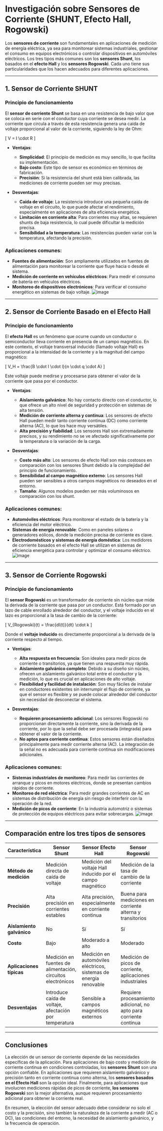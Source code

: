 # Investigación sobre Sensores de Corriente (SHUNT, Efecto Hall, Rogowski)

Los **sensores de corriente** son fundamentales en aplicaciones de medición de energía eléctrica, ya sea para monitorear sistemas industriales, gestionar el consumo en equipos electrónicos o controlar dispositivos en automóviles eléctricos. Los tres tipos más comunes son los **sensores Shunt**, los basados en el **efecto Hall** y los **sensores Rogowski**. Cada uno tiene sus particularidades que los hacen adecuados para diferentes aplicaciones.

---

## 1. Sensor de Corriente SHUNT

### Principio de funcionamiento
El **sensor de corriente Shunt** se basa en una resistencia de bajo valor que se coloca en serie con el conductor cuya corriente se desea medir. La corriente que circula a través de esta resistencia genera una caída de voltaje proporcional al valor de la corriente, siguiendo la ley de Ohm:

\[
V = I \cdot R
\]

- **Ventajas**:
  - **Simplicidad**: El principio de medición es muy sencillo, lo que facilita su implementación.
  - **Bajo costo**: Este tipo de sensor es económico en términos de fabricación.
  - **Precisión**: Si la resistencia del shunt está bien calibrada, las mediciones de corriente pueden ser muy precisas.

- **Desventajas**:
  - **Caída de voltaje**: La resistencia introduce una pequeña caída de voltaje en el circuito, lo que puede afectar el rendimiento, especialmente en aplicaciones de alta eficiencia energética.
  - **Limitación en corriente alta**: Para corrientes muy altas, se requieren shunts de baja resistencia, lo cual puede dificultar la medición precisa.
  - **Sensibilidad a la temperatura**: Las resistencias pueden variar con la temperatura, afectando la precisión.

### Aplicaciones comunes:
- **Fuentes de alimentación**: Son ampliamente utilizados en fuentes de alimentación para monitorear la corriente que fluye hacia o desde el sistema.
- **Medición de corriente en vehículos eléctricos**: Para medir el consumo de batería en vehículos eléctricos.
- **Monitoreo de dispositivos electrónicos**: Para verificar el consumo energético en sistemas de bajo voltaje.
![image](https://github.com/user-attachments/assets/7025bd56-a406-47b0-ad6f-240aa57e49d5)

---

## 2. Sensor de Corriente Basado en el Efecto Hall

### Principio de funcionamiento
El **efecto Hall** es un fenómeno que ocurre cuando un conductor o semiconductor lleva corriente en presencia de un campo magnético. En este contexto, el voltaje transversal inducido (llamado voltaje Hall) es proporcional a la intensidad de la corriente y a la magnitud del campo magnético:

\[
V_H = \frac{B \cdot I \cdot l}{n \cdot q \cdot A}
\]

Este voltaje puede medirse y procesarse para obtener el valor de la corriente que pasa por el conductor.

- **Ventajas**:
  - **Aislamiento galvánico**: No hay contacto directo con el conductor, lo que ofrece un alto nivel de seguridad y protección en sistemas de alta tensión.
  - **Medición de corriente alterna y continua**: Los sensores de efecto Hall pueden medir tanto corriente continua (DC) como corriente alterna (AC), lo que los hace muy versátiles.
  - **Alta precisión y fiabilidad**: Los sensores Hall son extremadamente precisos, y su rendimiento no se ve afectado significativamente por la temperatura o la variación de la carga.

- **Desventajas**:
  - **Costo más alto**: Los sensores de efecto Hall son más costosos en comparación con los sensores Shunt debido a la complejidad del principio de funcionamiento.
  - **Sensibilidad al campo magnético externo**: Los sensores Hall pueden ser sensibles a otros campos magnéticos no deseados en el entorno.
  - **Tamaño**: Algunos modelos pueden ser más voluminosos en comparación con los shunt.

### Aplicaciones comunes:
- **Automóviles eléctricos**: Para monitorear el estado de la batería y la eficiencia del motor eléctrico.
- **Sistemas de energía renovable**: Como en paneles solares o generadores eólicos, donde la medición precisa de corriente es clave.
- **Electrodomésticos y sistemas de energía doméstica**: Los medidores de corriente basados en el efecto Hall se utilizan en sistemas de eficiencia energética para controlar y optimizar el consumo eléctrico.
![image](https://github.com/user-attachments/assets/975313b3-f63e-48b3-b879-6acdbcc7daaf)

---

## 3. Sensor de Corriente Rogowski

### Principio de funcionamiento
El **sensor Rogowski** es un transformador de corriente sin núcleo que mide la derivada de la corriente que pasa por un conductor. Está formado por un lazo de cable enrollado alrededor del conductor, y el voltaje inducido en el lazo es proporcional a la tasa de cambio de la corriente:

\[
V_{Rogowski}(t) = \frac{dI(t)}{dt} \cdot k
\]

Donde el **voltaje inducido** es directamente proporcional a la derivada de la corriente respecto al tiempo.

- **Ventajas**:
  - **Alta respuesta en frecuencia**: Son ideales para medir picos de corriente o transitorios, ya que tienen una respuesta muy rápida.
  - **Aislamiento galvánico completo**: Debido a su diseño sin núcleo, ofrecen un aislamiento galvánico total entre el conductor y la medición, lo que es crucial en aplicaciones de alto voltaje.
  - **Flexibilidad y facilidad de instalación**: Son muy fáciles de instalar en conductores existentes sin interrumpir el flujo de corriente, ya que el sensor es flexible y se puede colocar alrededor del conductor sin necesidad de desconectar el sistema.

- **Desventajas**:
  - **Requieren procesamiento adicional**: Los sensores Rogowski no proporcionan directamente la corriente, sino la derivada de la corriente, por lo que la señal debe ser procesada (integrada) para obtener el valor de la corriente.
  - **No aptos para corriente continua**: Estos sensores están diseñados principalmente para medir corriente alterna (AC). La integración de la señal no es adecuada para corriente continua sin modificaciones adicionales.

### Aplicaciones comunes:
- **Sistemas industriales de monitoreo**: Para medir las corrientes de arranque y picos en motores eléctricos, donde se presentan cambios rápidos de corriente.
- **Monitoreo de red eléctrica**: Para medir grandes corrientes de AC en sistemas de distribución de energía sin riesgo de interferir con la operación de la red.
- **Medición de picos de corriente**: En la industria automotriz o sistemas de protección de equipos eléctricos para evitar sobrecargas.
![image](https://github.com/user-attachments/assets/a9ce7f23-470e-4f7f-b3b4-e598233db738)

---

## Comparación entre los tres tipos de sensores

| **Característica**        | **Sensor Shunt**                  | **Sensor Efecto Hall**        | **Sensor Rogowski**            |
|---------------------------|-----------------------------------|-------------------------------|--------------------------------|
| **Método de medición**     | Medición directa de caída de voltaje | Medición del voltaje Hall inducido por el campo magnético | Medición de la tasa de cambio de la corriente |
| **Precisión**              | Alta precisión en corrientes estables | Alta precisión, especialmente en corriente continua | Buena para mediciones en corriente alterna y transitorios |
| **Aislamiento galvánico**  | No                                 | Sí                            | Sí                             |
| **Costo**                  | Bajo                               | Moderado a alto               | Moderado                       |
| **Aplicaciones típicas**   | Medición en fuentes de alimentación, circuitos electrónicos | Medición en automóviles eléctricos, sistemas de energía renovable | Medición de picos de corriente, aplicaciones industriales |
| **Desventajas**            | Introduce caída de voltaje, afectación por temperatura | Sensible a campos magnéticos externos | Requiere procesamiento adicional, no apto para corriente continua |

---

## Conclusiones

La elección de un sensor de corriente depende de las necesidades específicas de la aplicación. Para aplicaciones de bajo costo y medición de corriente continua en condiciones controladas, los **sensores Shunt** son una opción confiable. En aplicaciones que requieren aislamiento galvánico y precisión tanto en corriente continua como alterna, los **sensores basados en el Efecto Hall** son la opción ideal. Finalmente, para aplicaciones que involucren mediciones rápidas de picos de corriente, **los sensores Rogowski** son la mejor alternativa, aunque requieren procesamiento adicional para obtener la corriente real.

En resumen, la elección del sensor adecuado debe considerar no solo el costo y la precisión, sino también la naturaleza de la corriente a medir (AC o DC), las condiciones del entorno, la necesidad de aislamiento galvánico, y la frecuencia de operación.

